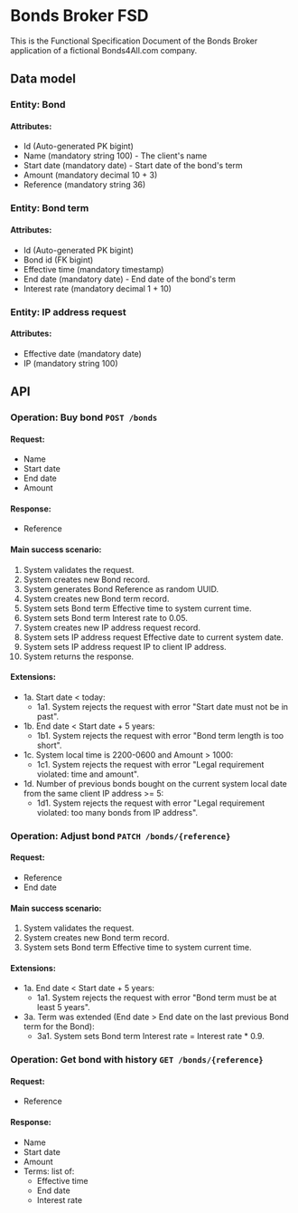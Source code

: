 # Bonds Broker FSD

This is the Functional Specification Document of the Bonds Broker application
of a fictional Bonds4All.com company.


## Data model

### Entity: Bond

#### Attributes:

- Id (Auto-generated PK bigint)
- Name (mandatory string 100) - The client's name
- Start date (mandatory date) - Start date of the bond's term
- Amount (mandatory decimal 10 + 3)
- Reference (mandatory string 36)

### Entity: Bond term

#### Attributes:

- Id (Auto-generated PK bigint)
- Bond id (FK bigint)
- Effective time (mandatory timestamp)
- End date (mandatory date) - End date of the bond's term
- Interest rate (mandatory decimal 1 + 10)

### Entity: IP address request

#### Attributes:

- Effective date (mandatory date)
- IP (mandatory string 100)


## API

### Operation: Buy bond `POST /bonds`

#### Request:

- Name
- Start date
- End date
- Amount

#### Response:

- Reference

#### Main success scenario:

1. System validates the request.
2. System creates new Bond record.
3. System generates Bond Reference as random UUID.
4. System creates new Bond term record.
5. System sets Bond term Effective time to system current time.
6. System sets Bond term Interest rate to 0.05.
7. System creates new IP address request record.
8. System sets IP address request Effective date to current system date.
9. System sets IP address request IP to client IP address.
10. System returns the response.

#### Extensions:

- 1a. Start date < today:
    - 1a1. System rejects the request with error "Start date must not be in past".
- 1b. End date < Start date + 5 years:
    - 1b1. System rejects the request with error "Bond term length is too short".
- 1c. System local time is 2200-0600 and Amount > 1000:
    - 1c1. System rejects the request with error "Legal requirement violated: time and amount".
- 1d. Number of previous bonds bought on the current system local date from the same client IP address >= 5:
    - 1d1. System rejects the request with error "Legal requirement violated: too many bonds from IP address".

### Operation: Adjust bond `PATCH /bonds/{reference}`

#### Request:

- Reference
- End date

#### Main success scenario:

1. System validates the request.
2. System creates new Bond term record.
3. System sets Bond term Effective time to system current time.

#### Extensions:

- 1a. End date < Start date + 5 years:
    - 1a1. System rejects the request with error "Bond term must be at least 5 years".
- 3a. Term was extended (End date > End date on the last previous Bond term for the Bond):
    - 3a1. System sets Bond term Interest rate = Interest rate * 0.9.

### Operation: Get bond with history `GET /bonds/{reference}`

#### Request:

- Reference

#### Response:

- Name
- Start date
- Amount
- Terms: list of:
    - Effective time
    - End date
    - Interest rate
